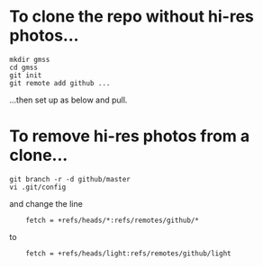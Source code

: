 # To clone the repo without hi-res photos...

```
mkdir gmss
cd gmss
git init
git remote add github ...
```

...then set up as below and pull.

# To remove hi-res photos from a clone...
```
git branch -r -d github/master
vi .git/config
```
and change the line
```
	fetch = +refs/heads/*:refs/remotes/github/*
```
to
```
	fetch = +refs/heads/light:refs/remotes/github/light
```
